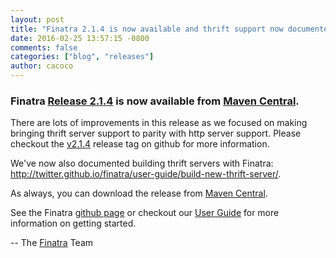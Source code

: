 ```yaml
---
layout: post
title: "Finatra 2.1.4 is now available and thrift support now documented!"
date: 2016-02-25 13:57:15 -0800
comments: false
categories: ["blog", "releases"]
author: cacoco
---
```


###  Finatra [Release 2.1.4](https://github.com/twitter/finatra/releases/tag/v2.1.4) is now available from [Maven Central][maven-central].

There are lots of improvements in this release as we focused on making bringing thrift server support to parity with http server support. Please checkout the [v2.1.4](https://github.com/twitter/finatra/releases/tag/v2.1.4) release tag on github for more information.

We've now also documented building thrift servers with Finatra: http://twitter.github.io/finatra/user-guide/build-new-thrift-server/.

As always, you can download the release from [Maven Central][maven-central].

See the Finatra [github page](https://github.com/twitter/finatra) or checkout our [User Guide](/finatra/user-guide) for more information on getting started.

-- The [Finatra](https://groups.google.com/forum/#!forum/finatra-users) Team

[maven-central]: http://search.maven.org/#search%7Cga%7C1%7Cg%3A%22com.twitter.finatra%22%20AND%20v%3A%222.1.4%22
